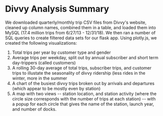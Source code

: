 # Divvy Analysis Summary

We downloaded quarterly/monthly trip CSV files from Divvy's website, cleaned up column names, combined them in a table, and loaded them into MySQL (17.4 million trips from 6/27/13 - 12/31/18). We then ran a number of SQL queries to create filtered data sets for our flask app. Using plotly.js, we created the following visualizations:
1) Total trips per year by customer type and gender
2) Average trips per weekday, split out by annual subscriber and short term day-trippers (called customers)
3) A rolling 30-day average of total trips, subscriber trips, and customer trips to illustate the seasonality of divvy ridership (less rides in the winter, more in the summer
4) A chart of the busiest divvy trips broken out by arrivals and departures (which appear to be mostly even by station)
5) A map with two views -- station location, and station activity (where the circle size corresponds with the number of trips at each station) -- with a popup for each circle that gives the name of the station, launch year, and number of docks.
